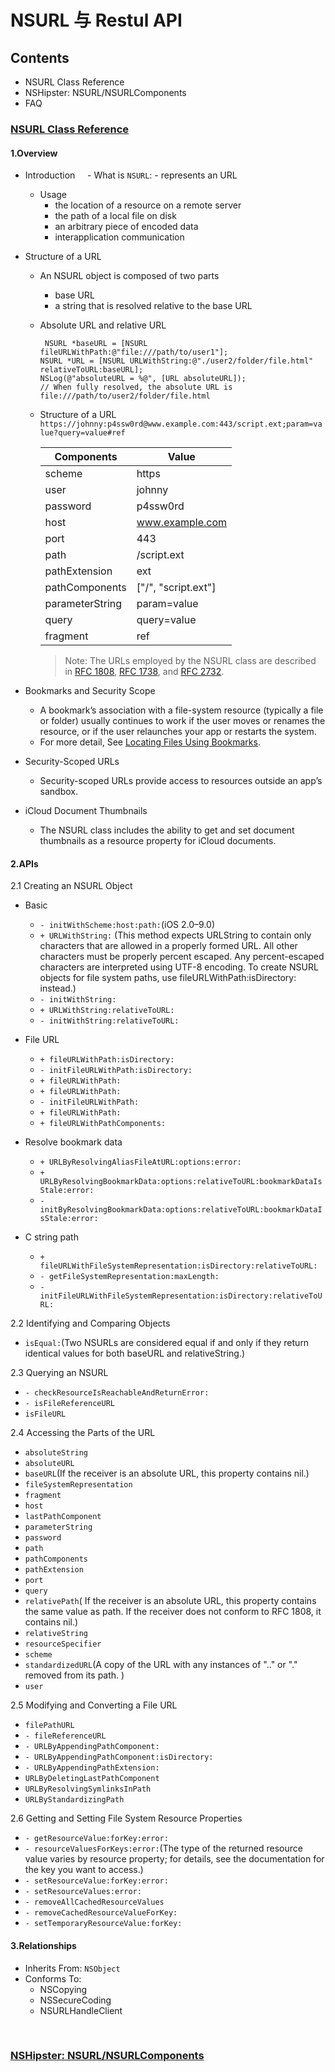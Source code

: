 # NSURL 与 Restul API

## Contents
- NSURL Class Reference
- NSHipster: NSURL/NSURLComponents
- FAQ

### [NSURL Class Reference](https://developer.apple.com/reference/foundation/nsurl)
#### 1.Overview
   - Introduction
      - What is `NSURL`:
         - represents an URL
      - Usage
         - the location of a resource on a remote server
         - the path of a local file on disk
         - an arbitrary piece of encoded data
         - interapplication communication
   - Structure of a URL
      - An NSURL object is composed of two parts
         - base URL
         - a string that is resolved relative to the base URL
      - Absolute URL and relative URL
        ```
         NSURL *baseURL = [NSURL fileURLWithPath:@"file:///path/to/user1"];
        NSURL *URL = [NSURL URLWithString:@"./user2/folder/file.html" relativeToURL:baseURL];
        NSLog(@"absoluteURL = %@", [URL absoluteURL]);  
        // When fully resolved, the absolute URL is  file:///path/to/user2/folder/file.html
          ```
      - Structure of a URL
      `https://johnny:p4ssw0rd@www.example.com:443/script.ext;param=value?query=value#ref`
      
         Components|Value|
          -------------|-----|
          scheme|https|
          user| johnny |
          password| p4ssw0rd |
          host|www.example.com|
          port| 443 |
          path|/script.ext|
          pathExtension| ext |
          pathComponents|["/", "script.ext"]|
          parameterString|param=value|
          query|query=value|
          fragment| ref |

          > Note: The URLs employed by the NSURL class are described in [RFC 1808](https://tools.ietf.org/html/rfc1808), [RFC 1738](https://tools.ietf.org/html/rfc1738), and [RFC 2732](https://tools.ietf.org/html/rfc2732).

   - Bookmarks and Security Scope
      - A bookmark’s association with a file-system resource (typically a file or folder) usually continues to work if the user moves or renames the resource, or if the user relaunches your app or restarts the system.
      - For more detail, See [Locating Files Using Bookmarks](https://developer.apple.com/library/content/documentation/FileManagement/Conceptual/FileSystemProgrammingGuide/AccessingFilesandDirectories/AccessingFilesandDirectories.html#//apple_ref/doc/uid/TP40010672-CH3-SW10).

   - Security-Scoped URLs
      - Security-scoped URLs provide access to resources outside an app’s sandbox.
   - iCloud Document Thumbnails
      - The NSURL class includes the ability to get and set document thumbnails as a resource property for iCloud documents.
      
#### 2.APIs
2.1 Creating an NSURL Object

- Basic
  - `- initWithScheme:host:path:`(iOS 2.0–9.0)
  - `+ URLWithString:` (This method expects URLString to contain only characters that are allowed in a properly formed URL. All other characters must be properly percent escaped. Any percent-escaped characters are interpreted using UTF-8 encoding. To create NSURL objects for file system paths, use fileURLWithPath:isDirectory: instead.)
  - `- initWithString:`
  - `+ URLWithString:relativeToURL:`
  - `- initWithString:relativeToURL:`
   
- File URL
  - `+ fileURLWithPath:isDirectory:`
  - `- initFileURLWithPath:isDirectory:`
  - `+ fileURLWithPath:`
  - `+ fileURLWithPath:`
  - `- initFileURLWithPath:`
  - `+ fileURLWithPath:`
  - `+ fileURLWithPathComponents:`
   
- Resolve bookmark data
  - `+ URLByResolvingAliasFileAtURL:options:error:`
  - `+ URLByResolvingBookmarkData:options:relativeToURL:bookmarkDataIsStale:error:`
  - `- initByResolvingBookmarkData:options:relativeToURL:bookmarkDataIsStale:error:`
   
- C string path
  - `+ fileURLWithFileSystemRepresentation:isDirectory:relativeToURL:`
  - `- getFileSystemRepresentation:maxLength:`
  - `- initFileURLWithFileSystemRepresentation:isDirectory:relativeToURL:`
      
2.2 Identifying and Comparing Objects
- `isEqual:`(Two NSURLs are considered equal if and only if they return identical values for both baseURL and relativeString.)

2.3 Querying an NSURL
- `- checkResourceIsReachableAndReturnError:`
- `- isFileReferenceURL`
- `isFileURL`

2.4 Accessing the Parts of the URL
- `absoluteString`
- `absoluteURL`
- `baseURL`(If the receiver is an absolute URL, this property contains nil.)
- `fileSystemRepresentation`
- `fragment`
- `host`
- `lastPathComponent`
- `parameterString`
- `password`
- `path`
- `pathComponents`
- `pathExtension`
- `port`
- `query`
- `relativePath`( If the receiver is an absolute URL, this property contains the same value as path. If the receiver does not conform to RFC 1808, it contains nil.)
- `relativeString`
- `resourceSpecifier`
- `scheme`
- `standardizedURL`(A copy of the URL with any instances of ".." or "." removed from its path. )
- `user`

2.5 Modifying and Converting a File URL
- `filePathURL`
- `- fileReferenceURL`
- `- URLByAppendingPathComponent:`
- `- URLByAppendingPathComponent:isDirectory:`
- `- URLByAppendingPathExtension:`
- `URLByDeletingLastPathComponent`
- `URLByResolvingSymlinksInPath`
- `URLByStandardizingPath`

2.6  Getting and Setting File System Resource Properties
- `- getResourceValue:forKey:error:`
- `- resourceValuesForKeys:error:`(The type of the returned resource value varies by resource property; for details, see the documentation for the key you want to access.)
- `- setResourceValue:forKey:error:`
- `- setResourceValues:error:`
- `- removeAllCachedResourceValues`
- `- removeCachedResourceValueForKey:`
- `- setTemporaryResourceValue:forKey:`


#### 3.Relationships
- Inherits From: `NSObject`
- Conforms To:
  - NSCopying
  - NSSecureCoding
  - NSURLHandleClient
  
  
### [NSHipster: NSURL/NSURLComponents](http://nshipster.com/nsurl/)
